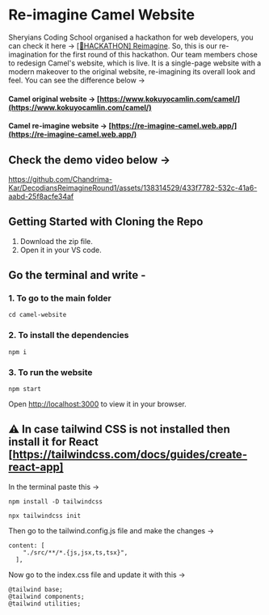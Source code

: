 # Re-imagine Camel Website

Sheryians Coding School organised a hackathon for web developers, you can check it here -> [[🚀HACKATHON] Reimagine](https://youtu.be/wy7cROuMUzo?si=FMFVW48MKlvA68nN). So, this is our re-imagination for the first round of this hackathon. Our team members chose to redesign Camel's website, which is live. It is a single-page website with a modern makeover to the original website, re-imagining its overall look and feel. You can see the difference below -> 

#### Camel original website -> [https://www.kokuyocamlin.com/camel/](https://www.kokuyocamlin.com/camel/) 

#### Camel re-imagine website -> [https://re-imagine-camel.web.app/](https://re-imagine-camel.web.app/)

## Check the demo video below ->



https://github.com/Chandrima-Kar/DecodiansReimagineRound1/assets/138314529/433f7782-532c-41a6-aabd-25f8acfe34af



## Getting Started with Cloning the Repo

1. Download the zip file.
1. Open it in your VS code. 

## Go the terminal and write -

### 1. To go to the main folder
```
cd camel-website
```

### 2. To install the dependencies
```
npm i
``` 

### 3. To run the website
```
npm start
```

Open [http://localhost:3000](http://localhost:3000) to view it in your browser.


## ⚠️ In case tailwind CSS is not installed then install it for React [https://tailwindcss.com/docs/guides/create-react-app]

In the terminal paste this ->

 ```
 npm install -D tailwindcss
```
 ```
 npx tailwindcss init
```

Then go to the tailwind.config.js file and make the changes ->

```
content: [
    "./src/**/*.{js,jsx,ts,tsx}",
  ],
```

Now go to the index.css file and update it with this ->

```
@tailwind base;
@tailwind components;
@tailwind utilities;
```



